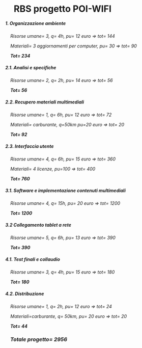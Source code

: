 # &nbsp;&nbsp;&nbsp; RBS progetto POI-WIFI


##### **1. Organizzazione ambiente** 
_&nbsp;&nbsp;&nbsp; Risorse umane= 3, q= 4h, pu= 12 euro  => tot= 144_

_&nbsp;&nbsp;&nbsp; Materiali= 3 aggiornamenti per computer, pu= 30  => tot= 90_

_&nbsp;&nbsp;&nbsp; **Tot= 234**_


##### **2.1. Analisi e specifiche**
_&nbsp;&nbsp;&nbsp; Risorse umane= 2, q= 2h, pu= 14 euro  => tot= 56_

_&nbsp;&nbsp;&nbsp; **Tot= 56**_


##### **2.2. Recupero materiali multimediali**
_&nbsp;&nbsp;&nbsp; Risorse umane= 1, q= 6h, pu= 12 euro  => tot= 72_

_&nbsp;&nbsp;&nbsp; Materiali= carburante, q=50km  pu=20 euro   => tot= 20_

_&nbsp;&nbsp;&nbsp; **Tot= 92**_

 
##### **2.3. Interfaccia utente**
_&nbsp;&nbsp;&nbsp; Risorse umane= 4, q= 6h, pu= 15 euro  => tot= 360_

_&nbsp;&nbsp;&nbsp; Materiali= 4 licenze, pu=100  => tot= 400_

_&nbsp;&nbsp;&nbsp; **Tot= 760**_


##### **3.1. Software e implementazione contenuti multimediali**
_&nbsp;&nbsp;&nbsp; Risorse umane= 4, q= 15h, pu= 20 euro  => tot= 1200_

_&nbsp;&nbsp;&nbsp; **Tot= 1200**_


##### **3.2 Collegamento tablet a rete**
_&nbsp;&nbsp;&nbsp; Risorse umane= 5, q= 6h, pu= 13 euro  => tot= 390_

_&nbsp;&nbsp;&nbsp; **Tot= 390**_


##### **4.1. Test finali e collaudio**
_&nbsp;&nbsp;&nbsp; Risorse umane= 3, q= 4h, pu= 15 euro  => tot= 180_

_&nbsp;&nbsp;&nbsp; **Tot= 180**_


##### **4.2. Distribuzione**
_&nbsp;&nbsp;&nbsp; Risorse umane= 1, q= 2h, pu= 12 euro  => tot= 24_

 _&nbsp;&nbsp;&nbsp; Materiali=carburante, q= 50km, pu= 20 euro  => tot= 20_

_&nbsp;&nbsp;&nbsp; **Tot= 44**_

### _&nbsp;&nbsp;&nbsp; **Totale progetto= 2956**_
